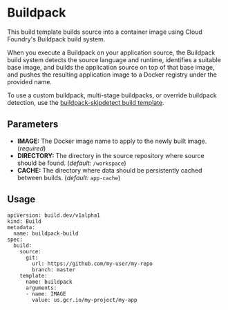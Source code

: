 # Buildpack

This build template builds source into a container image using Cloud Foundry's
Buildpack build system.

When you execute a Buildpack on your application source, the Buildpack build
system detects the source language and runtime, identifies a suitable base
image, and builds the application source on top of that base image, and pushes
the resulting application image to a Docker registry under the provided name.

To use a custom buildpack, multi-stage buildpacks, or override buildpack
detection, use the [buildpack-skipdetect build template](../buildpack-skipdetect/).

## Parameters

* **IMAGE:** The Docker image name to apply to the newly built image.
    (_required_)
* **DIRECTORY:** The directory in the source repository where source
    should be found. (_default:_ `/workspace`)
* **CACHE:** The directory where data should be persistently cached
    between builds. (_default:_ `app-cache`)

## Usage

```
apiVersion: build.dev/v1alpha1
kind: Build
metadata:
  name: buildpack-build
spec:
  build:
    source:
      git:
        url: https://github.com/my-user/my-repo
        branch: master
    template:
      name: buildpack
      arguments:
      - name: IMAGE
        value: us.gcr.io/my-project/my-app
```
